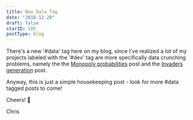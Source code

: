 ```yaml
---
title: New Data Tag
date: "2018-12-28"
draft: false
starID: 105
postType: blog
---
```


There's a new '#data' tag here on my blog, since I've realized a lot of my projects labeled with the '#dev' tag are more specifically data crunching problems, namely the the [Monopoly probabilities](https://chrisfrew.in/interesting-monopoly-probabilities-to-defeat-your-relatives) post and the [Invaders generation](https://chrisfrew.in/data-challenge-rendering-all-32767-invaders) post.

Anyway, this is just a simple housekeeping post - look for more #data tagged posts to come!

Cheers! :beer:

Chris